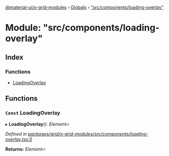 [@material-ui/x-grid-modules](../README.md) › [Globals](../globals.md) › ["src/components/loading-overlay"](_src_components_loading_overlay_.md)

# Module: "src/components/loading-overlay"

## Index

### Functions

* [LoadingOverlay](_src_components_loading_overlay_.md#const-loadingoverlay)

## Functions

### `Const` LoadingOverlay

▸ **LoadingOverlay**(): *Element‹›*

*Defined in [packages/grid/x-grid-modules/src/components/loading-overlay.tsx:5](https://github.com/mui-org/material-ui-x/blob/a679779/packages/grid/x-grid-modules/src/components/loading-overlay.tsx#L5)*

**Returns:** *Element‹›*
